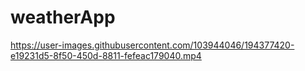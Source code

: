 # weatherApp

https://user-images.githubusercontent.com/103944046/194377420-e19231d5-8f50-450d-8811-fefeac179040.mp4
